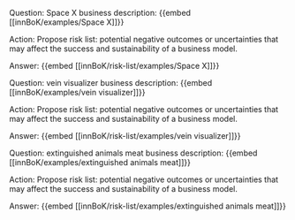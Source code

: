 Question: Space X business description:
{{embed [[innBoK/examples/Space X]]}}

Action: Propose risk list: potential negative outcomes or uncertainties that may affect the success and sustainability of a business model.

Answer:
{{embed [[innBoK/risk-list/examples/Space X]]}}

Question: vein visualizer business description:
{{embed [[innBoK/examples/vein visualizer]]}}

Action: Propose risk list: potential negative outcomes or uncertainties that may affect the success and sustainability of a business model.

Answer:
{{embed [[innBoK/risk-list/examples/vein visualizer]]}}

Question: extinguished animals meat business description:
{{embed [[innBoK/examples/extinguished animals meat]]}}

Action: Propose risk list: potential negative outcomes or uncertainties that may affect the success and sustainability of a business model.

Answer:
{{embed [[innBoK/risk-list/examples/extinguished animals meat]]}}



